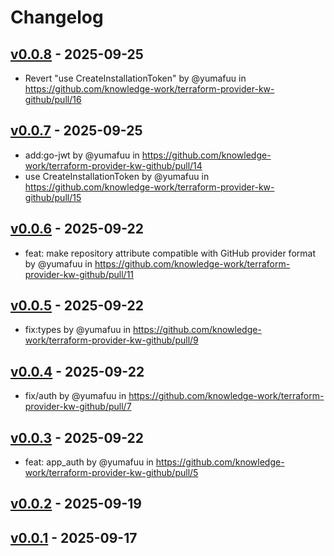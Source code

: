 # Changelog

## [v0.0.8](https://github.com/knowledge-work/terraform-provider-kw-github/compare/v0.0.7...v0.0.8) - 2025-09-25
- Revert "use CreateInstallationToken" by @yumafuu in https://github.com/knowledge-work/terraform-provider-kw-github/pull/16

## [v0.0.7](https://github.com/knowledge-work/terraform-provider-kw-github/compare/v0.0.6...v0.0.7) - 2025-09-25
- add:go-jwt by @yumafuu in https://github.com/knowledge-work/terraform-provider-kw-github/pull/14
- use CreateInstallationToken by @yumafuu in https://github.com/knowledge-work/terraform-provider-kw-github/pull/15

## [v0.0.6](https://github.com/knowledge-work/terraform-provider-kw-github/compare/v0.0.5...v0.0.6) - 2025-09-22
- feat: make repository attribute compatible with GitHub provider format by @yumafuu in https://github.com/knowledge-work/terraform-provider-kw-github/pull/11

## [v0.0.5](https://github.com/knowledge-work/terraform-provider-kw-github/compare/v0.0.4...v0.0.5) - 2025-09-22
- fix:types by @yumafuu in https://github.com/knowledge-work/terraform-provider-kw-github/pull/9

## [v0.0.4](https://github.com/knowledge-work/terraform-provider-kw-github/compare/v0.0.3...v0.0.4) - 2025-09-22
- fix/auth by @yumafuu in https://github.com/knowledge-work/terraform-provider-kw-github/pull/7

## [v0.0.3](https://github.com/knowledge-work/terraform-provider-kw-github/compare/v0.0.2...v0.0.3) - 2025-09-22
- feat: app_auth by @yumafuu in https://github.com/knowledge-work/terraform-provider-kw-github/pull/5

## [v0.0.2](https://github.com/knowledge-work/terraform-provider-kw-github/compare/v0.0.1...v0.0.2) - 2025-09-19

## [v0.0.1](https://github.com/knowledge-work/terraform-provider-kw-github/commits/v0.0.1) - 2025-09-17
